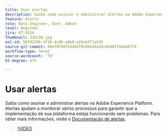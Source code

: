 ```yaml
---
title: Usar alertas
description: Saiba como assinar e administrar alertas na Adobe Experience Platform. Alertas ajudam a monitorar vários processos para garantir que a implementação de sua plataforma esteja funcionando sem problemas.
feature: Alerts
role: Data Engineer, User, Admin
level: Beginner
jira: KT-8324
thumbnail: 336218.jpg
exl-id: 56f927db-1f16-4c0b-a0e0-a25e43f1a535
source-git-commit: 00ef0f40fb3d82f0c06428a35c0e402f46ab6774
workflow-type: tm+mt
source-wordcount: '73'
ht-degree: 47%

---
```


# Usar alertas

Saiba como assinar e administrar alertas na Adobe Experience Platform. Alertas ajudam a monitorar vários processos para garantir que a implementação de sua plataforma esteja funcionando sem problemas. Para obter mais informações, visite o [Documentação de alertas](https://experienceleague.adobe.com/docs/experience-platform/observability/alerts/overview.html?lang=pt-BR).

>[!VIDEO](https://video.tv.adobe.com/v/336218?learn=on)
